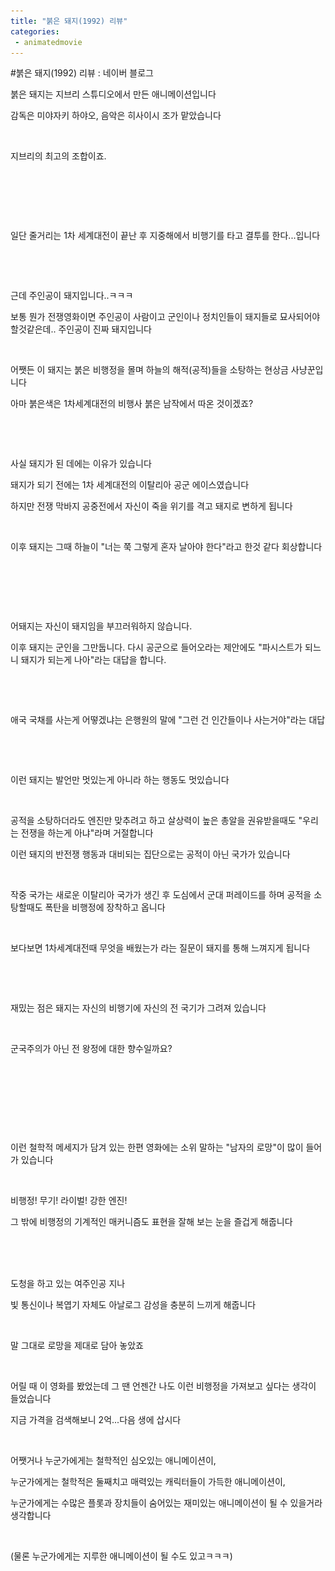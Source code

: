 ```yaml
---
title: "붉은 돼지(1992) 리뷰"
categories:
 - animatedmovie
---
```

#붉은 돼지(1992) 리뷰 : 네이버 블로그
<div class="wrap_rabbit pcol2 _param(1) _postViewArea221810623513" id="post-view221810623513">
<!-- Rabbit HTML --><div class="se-viewer se-theme-default" lang="ko-KR">
<!-- SE_DOC_HEADER_END -->
<div class="se-main-container">
<div class="se-component se-text se-l-default" id="SE-5893712f-b537-43b9-8f91-05b2a0628e69">
<div class="se-component-content">
<div class="se-section se-section-text se-l-default">
<div class="se-module se-module-text">
<!-- SE-TEXT { --><p class="se-text-paragraph se-text-paragraph-align-" id="SE-55212e83-11ba-4650-bbfc-41e0933de280" style=""><span class="se-fs- se-ff-" id="SE-3c4b09c1-7c52-433b-b255-2e99c6e36d47" style="">붉은 돼지는 지브리 스튜디오에서 만든 애니메이션입니다</span></p><!-- } SE-TEXT --><!-- SE-TEXT { --><p class="se-text-paragraph se-text-paragraph-align-" id="SE-d7962cd1-5349-4e2e-814a-08ddf9a18ae2" style=""><span class="se-fs- se-ff-" id="SE-e42a4db0-4c7f-46f0-8c32-a2f8e1c128cc" style="">감독은 미야자키 하야오, 음악은 히사이시 조가 맡았습니다</span></p><!-- } SE-TEXT --><!-- SE-TEXT { --><p class="se-text-paragraph se-text-paragraph-align-" id="SE-339a7da4-358f-48a4-a234-4f23150599aa" style=""><span class="se-fs- se-ff-" id="SE-54d4aa83-b731-49c9-8ab5-dbbf5cb945c6" style="">​</span></p><!-- } SE-TEXT --><!-- SE-TEXT { --><p class="se-text-paragraph se-text-paragraph-align-" id="SE-cc61c653-50e7-4830-94e2-c5cbbe37df63" style=""><span class="se-fs- se-ff-" id="SE-a04b875b-73a6-4d05-884e-9af0bef1a7ca" style="">지브리의 최고의 조합이죠.</span></p><!-- } SE-TEXT --><!-- SE-TEXT { --><p class="se-text-paragraph se-text-paragraph-align-" id="SE-c84a96d0-c7d0-4a3c-ae03-00d6d3fb794c" style=""><span class="se-fs- se-ff-" id="SE-964bf0e7-bc13-4bdf-92ab-27fb02aaf52c" style="">​</span></p><!-- } SE-TEXT --><!-- SE-TEXT { --><p class="se-text-paragraph se-text-paragraph-align-" id="SE-d266c69e-7a4a-4a17-b431-6193cc3a40ff" style=""><span class="se-fs- se-ff-" id="SE-d3962eda-b190-42bc-9a3f-f82adbeb529c" style="">​</span></p><!-- } SE-TEXT -->
</div>
</div>
</div>
</div> <div class="se-component se-image se-l-default" id="SE-eec2bf39-7b49-4f23-8eaa-6bdca29c8680">
<div class="se-component-content se-component-content-fit">
<div class="se-section se-section-image se-l-default se-section-align-">
<div class="se-module se-module-image" style="">
<a class="se-module-image-link __se_image_link __se_link" data-linkdata='{"id" : "SE-eec2bf39-7b49-4f23-8eaa-6bdca29c8680", "src" : "https://postfiles.pstatic.net/MjAyMTExMjZfMzgg/MDAxNjM3ODYyNjE1NTAy.TWjmCAWx8Be0DpXwOm9NU9F305RbW_Iz-WGCc-rP8S0g.oVKN1Ua6LbDc3oyUUaV8I3NCrt_18Fa7qwfheVuTz-gg.JPEG.dls32208/AAAABRtWnmhhH9TnHnOWSqxE-lm1SsZ-y4zpUi0OVlYQpqgApTRPLrXi9nXPEXRSXMO11ap3LTLK.jpg", "originalWidth" : "1024", "originalHeight" : "576", "linkUse" : "false", "link" : ""}' data-linktype="img" href="#" onclick="return false;" style="">
<img alt="" class="se-image-resource" data-height="389" data-lazy-src="https://postfiles.pstatic.net/MjAyMTExMjZfMzgg/MDAxNjM3ODYyNjE1NTAy.TWjmCAWx8Be0DpXwOm9NU9F305RbW_Iz-WGCc-rP8S0g.oVKN1Ua6LbDc3oyUUaV8I3NCrt_18Fa7qwfheVuTz-gg.JPEG.dls32208/AAAABRtWnmhhH9TnHnOWSqxE-lm1SsZ-y4zpUi0OVlYQpqgApTRPLrXi9nXPEXRSXMO11ap3LTLK.jpg?type=w773" data-width="693" src="https://raw.githubusercontent.com/rage147-OwO/rage147-OwO.github.io/master/_images/images/2020-2-16-붉은 돼지(1992) 리뷰/0.png">
</a>
</div>
</div>
</div>
</div>
<div class="se-component se-text se-l-default" id="SE-f8436bc7-af83-4aff-83ee-d25481e82298">
<div class="se-component-content">
<div class="se-section se-section-text se-l-default">
<div class="se-module se-module-text">
<!-- SE-TEXT { --><p class="se-text-paragraph se-text-paragraph-align-" id="SE-d8df550d-4e9a-4635-9d7e-84030a47e460" style=""><span class="se-fs- se-ff-" id="SE-0599140d-2e14-4dd2-b086-a454ff73a6d7" style="">일단 줄거리는 1차 세계대전이 끝난 후 지중해에서 비행기를 타고 결투를 한다...입니다</span></p><!-- } SE-TEXT --><!-- SE-TEXT { --><p class="se-text-paragraph se-text-paragraph-align-" id="SE-37e30ff0-48db-49cc-a840-998718234158" style=""><span class="se-fs- se-ff-" id="SE-b5dda302-6c87-4769-a278-d973d97bd468" style="">​</span></p><!-- } SE-TEXT -->
</div>
</div>
</div>
</div> <div class="se-component se-image se-l-default" id="SE-ccef389e-3dca-451d-b8a3-bb60953ad99a">
<div class="se-component-content se-component-content-normal">
<div class="se-section se-section-image se-l-default se-section-align-" style="max-width:600px;">
<div class="se-module se-module-image" style="">
<a class="se-module-image-link __se_image_link __se_link" data-linkdata='{"id" : "SE-ccef389e-3dca-451d-b8a3-bb60953ad99a", "src" : "https://postfiles.pstatic.net/MjAyMTExMjZfMjU3/MDAxNjM3ODYyNzEzMjIy.SdY8NnJYMUc0RjHNvpfZPkAN9nGpCXYvwxUosB1XX3gg.oVLC8b6IXvCanBnMPnhCnAPUhyVCuPQXdJ-d1JGrmMkg.GIF.dls32208/%EB%8B%A4%EC%9A%B4%EB%A1%9C%EB%93%9C.gif", "originalWidth" : "600", "originalHeight" : "371", "linkUse" : "false", "link" : ""}' data-linktype="img" href="#" onclick="return false;" style="">
<img alt="" class="se-image-resource" data-height="371" data-lazy-src="https://postfiles.pstatic.net/MjAyMTExMjZfMjU3/MDAxNjM3ODYyNzEzMjIy.SdY8NnJYMUc0RjHNvpfZPkAN9nGpCXYvwxUosB1XX3gg.oVLC8b6IXvCanBnMPnhCnAPUhyVCuPQXdJ-d1JGrmMkg.GIF.dls32208/%EB%8B%A4%EC%9A%B4%EB%A1%9C%EB%93%9C.gif?type=w773" data-width="600" src="https://raw.githubusercontent.com/rage147-OwO/rage147-OwO.github.io/master/_images/images/2020-2-16-붉은 돼지(1992) 리뷰/1.png">
</a>
</div>
</div>
</div>
</div>
<div class="se-component se-text se-l-default" id="SE-9a9941cf-aaca-4549-924f-8f24c6b79944">
<div class="se-component-content">
<div class="se-section se-section-text se-l-default">
<div class="se-module se-module-text">
<!-- SE-TEXT { --><p class="se-text-paragraph se-text-paragraph-align-" id="SE-9e2d8e51-8880-4398-a5be-c5204b2b3e53" style=""><span class="se-fs- se-ff-" id="SE-a450717c-7ced-40ff-9d21-aba01db12a5a" style=""> 근데 주인공이 돼지입니다..ㅋㅋㅋ</span></p><!-- } SE-TEXT --><!-- SE-TEXT { --><p class="se-text-paragraph se-text-paragraph-align-" id="SE-4a972bca-6656-48ea-9ce5-43cdd57e4864" style=""><span class="se-fs- se-ff-" id="SE-97050565-8348-4eb6-bc56-6445901fc632" style="">보통 뭔가 전쟁영화이면 주인공이 사람이고 군인이나 정치인들이 돼지들로 묘사되어야할것같은데.. 주인공이 진짜 돼지입니다</span></p><!-- } SE-TEXT --><!-- SE-TEXT { --><p class="se-text-paragraph se-text-paragraph-align-" id="SE-a5892f87-011e-42da-a129-80d8a5cac204" style=""><span class="se-fs- se-ff-" id="SE-a0ba8529-c20c-4a6b-a85b-d86d27717a22" style="">​</span></p><!-- } SE-TEXT --><!-- SE-TEXT { --><p class="se-text-paragraph se-text-paragraph-align-" id="SE-f744752b-6ff4-4d1b-a69e-386e5d811cb8" style=""><span class="se-fs- se-ff-" id="SE-37789fc8-bec4-4c22-9eb7-58ffb6bc0f76" style="">어쨋든 이 돼지는 붉은 비행정을 몰며 하늘의 해적(공적)들을 소탕하는 현상금 사냥꾼입니다</span></p><!-- } SE-TEXT --><!-- SE-TEXT { --><p class="se-text-paragraph se-text-paragraph-align-" id="SE-9af691e0-e676-4404-a082-479c8602b4af" style=""><span class="se-fs- se-ff-" id="SE-85727d82-fc4c-4310-b367-3fabcf401ef8" style="">아마 붉은색은 1차세계대전의 비행사 붉은 남작에서 따온 것이겠죠?</span></p><!-- } SE-TEXT --><!-- SE-TEXT { --><p class="se-text-paragraph se-text-paragraph-align-" id="SE-849a595c-a5e3-4324-abcb-386b3750a253" style=""><span class="se-fs- se-ff-" id="SE-1697fe84-d43d-48e9-90cd-29b1718cacc5" style="">​</span></p><!-- } SE-TEXT --><!-- SE-TEXT { --><p class="se-text-paragraph se-text-paragraph-align-" id="SE-4f773656-e351-4cd9-9c45-c15625dc7407" style=""><span class="se-fs- se-ff-" id="SE-7c86e45d-6118-4f8c-b226-351771d7fe54" style="">​</span></p><!-- } SE-TEXT --><!-- SE-TEXT { --><p class="se-text-paragraph se-text-paragraph-align-" id="SE-35f4eb9c-284f-4a46-a594-6759ade487c3" style=""><span class="se-fs- se-ff-" id="SE-ccc42cdc-3326-4019-9f37-3e026f2d75d4" style="">사실 돼지가 된 데에는 이유가 있습니다</span></p><!-- } SE-TEXT --><!-- SE-TEXT { --><p class="se-text-paragraph se-text-paragraph-align-" id="SE-43a324aa-434d-46a8-8fdf-6973c9f8aef2" style=""><span class="se-fs- se-ff-" id="SE-1f5c290e-db4a-49f1-a82e-d4a89dfaced5" style="">돼지가 되기 전에는 1차 세계대전의 이탈리아 공군 에이스였습니다</span></p><!-- } SE-TEXT --><!-- SE-TEXT { --><p class="se-text-paragraph se-text-paragraph-align-" id="SE-74f4f37c-7b86-440e-a67b-4f1e78267860" style=""><span class="se-fs- se-ff-" id="SE-22fe3dd4-1098-49a7-aa92-05c1d044889c" style="">하지만 전쟁 막바지 공중전에서 자신이 죽을 위기를 격고 돼지로 변하게 됩니다</span></p><!-- } SE-TEXT -->
</div>
</div>
</div>
</div> <div class="se-component se-image se-l-default" id="SE-da02ef22-a7b6-463a-94df-aebbf522976c">
<div class="se-component-content se-component-content-fit">
<div class="se-section se-section-image se-l-default se-section-align-">
<div class="se-module se-module-image" style="">
<a class="se-module-image-link __se_image_link __se_link" data-linkdata='{"id" : "SE-da02ef22-a7b6-463a-94df-aebbf522976c", "src" : "https://postfiles.pstatic.net/MjAyMTExMjZfOTEg/MDAxNjM3ODYyODIyNjA1.UTmAUzJpVAYcaXFeGos6pgM7sdGNwGP7VFJ9GV5eVgYg.ILVENCd6ue-ew74hEWNFrVwWD0sPN0Fk6ewAuXOgDGYg.JPEG.dls32208/Ena-uTEXMAIRkPh.jpg", "originalWidth" : "1200", "originalHeight" : "674", "linkUse" : "false", "link" : ""}' data-linktype="img" href="#" onclick="return false;" style="">
<img alt="" class="se-image-resource" data-height="389" data-lazy-src="https://postfiles.pstatic.net/MjAyMTExMjZfOTEg/MDAxNjM3ODYyODIyNjA1.UTmAUzJpVAYcaXFeGos6pgM7sdGNwGP7VFJ9GV5eVgYg.ILVENCd6ue-ew74hEWNFrVwWD0sPN0Fk6ewAuXOgDGYg.JPEG.dls32208/Ena-uTEXMAIRkPh.jpg?type=w773" data-width="693" src="https://raw.githubusercontent.com/rage147-OwO/rage147-OwO.github.io/master/_images/images/2020-2-16-붉은 돼지(1992) 리뷰/2.png">
</a>
</div>
</div>
</div>
</div>
<div class="se-component se-text se-l-default" id="SE-fdcace29-d529-480b-a0f5-26bcb521c2cb">
<div class="se-component-content">
<div class="se-section se-section-text se-l-default">
<div class="se-module se-module-text">
<!-- SE-TEXT { --><p class="se-text-paragraph se-text-paragraph-align-" id="SE-0d499c10-2b5c-4e88-b3e4-b0307a379025" style=""><span class="se-fs- se-ff-" id="SE-4c72f5f0-7971-4349-95ed-6358e66a8ecb" style="">이후 돼지는 그때 하늘이  "너는 쭉 그렇게 혼자 날아야 한다"라고 한것 같다 회상합니다</span></p><!-- } SE-TEXT -->
</div>
</div>
</div>
</div> <div class="se-component se-image se-l-default" id="SE-66e4556f-5f0f-4a94-a1f2-d2ab319ef206">
<div class="se-component-content se-component-content-normal">
<div class="se-section se-section-image se-l-default se-section-align-" style="max-width:576px;">
<div class="se-module se-module-image" style="">
<a class="se-module-image-link __se_image_link __se_link" data-linkdata='{"id" : "SE-66e4556f-5f0f-4a94-a1f2-d2ab319ef206", "src" : "https://postfiles.pstatic.net/MjAyMTExMjZfMTkg/MDAxNjM3ODYyODQ0MTE5.kQcP1c00ck7HuCC2iDwQ03mr85fMg-CXQnOH9WmyGvgg.Fhc0qWCisI7tSeZWEKE-fTAjsVDcqWjIoUsqDbIhbxgg.PNG.dls32208/242BBC4D580E25EB1B.png", "originalWidth" : "576", "originalHeight" : "320", "linkUse" : "false", "link" : ""}' data-linktype="img" href="#" onclick="return false;" style="">
<img alt="" class="se-image-resource" data-height="320" data-lazy-src="https://postfiles.pstatic.net/MjAyMTExMjZfMTkg/MDAxNjM3ODYyODQ0MTE5.kQcP1c00ck7HuCC2iDwQ03mr85fMg-CXQnOH9WmyGvgg.Fhc0qWCisI7tSeZWEKE-fTAjsVDcqWjIoUsqDbIhbxgg.PNG.dls32208/242BBC4D580E25EB1B.png?type=w773" data-width="576" src="https://raw.githubusercontent.com/rage147-OwO/rage147-OwO.github.io/master/_images/images/2020-2-16-붉은 돼지(1992) 리뷰/3.png">
</a>
</div>
</div>
</div>
</div>
<div class="se-component se-text se-l-default" id="SE-759fb395-4341-463d-a6fb-2d5807c27f24">
<div class="se-component-content">
<div class="se-section se-section-text se-l-default">
<div class="se-module se-module-text">
<!-- SE-TEXT { --><p class="se-text-paragraph se-text-paragraph-align-" id="SE-7dc347d5-c8ed-485d-a276-193898d6cfe5" style=""><span class="se-fs- se-ff-" id="SE-899f79be-bc8c-4633-b73f-e7b9f254b89b" style="">​</span></p><!-- } SE-TEXT --><!-- SE-TEXT { --><p class="se-text-paragraph se-text-paragraph-align-" id="SE-989bfe77-ffdf-4f97-b01e-8759ba967fe4" style=""><span class="se-fs- se-ff-" id="SE-6b5db5fb-7045-4746-b3de-e76e678415e4" style="">​</span></p><!-- } SE-TEXT --><!-- SE-TEXT { --><p class="se-text-paragraph se-text-paragraph-align-" id="SE-7890639f-4857-4712-bb25-42765f878823" style=""><span class="se-fs- se-ff-" id="SE-9bba809b-ae6d-4a47-b3e3-8227f1594e0e" style="">어돼지는  자신이 돼지임을 부끄러워하지 않습니다. </span></p><!-- } SE-TEXT --><!-- SE-TEXT { --><p class="se-text-paragraph se-text-paragraph-align-" id="SE-1f8ef545-d424-4a0b-b8ef-9a28ac2aa927" style=""><span class="se-fs- se-ff-" id="SE-f015dc60-5175-49a4-9e62-fc4d8753a149" style="">이후 돼지는 군인을 그만둡니다. 다시 공군으로 들어오라는 제안에도 "파시스트가 되느니 돼지가 되는게 나아"라는 대답을 합니다.</span></p><!-- } SE-TEXT --><!-- SE-TEXT { --><p class="se-text-paragraph se-text-paragraph-align-" id="SE-08ccd783-24fb-47e1-9abc-3009124e942f" style=""><span class="se-fs- se-ff-" id="SE-5c655a6b-f583-4db3-b433-4840c72fc8bb" style="">​</span></p><!-- } SE-TEXT -->
</div>
</div>
</div>
</div> <div class="se-component se-image se-l-default" id="SE-6ce6c32a-ddd2-4853-90b4-01904afa54cf">
<div class="se-component-content se-component-content-fit">
<div class="se-section se-section-image se-l-default se-section-align-">
<div class="se-module se-module-image" style="">
<a class="se-module-image-link __se_image_link __se_link" data-linkdata='{"id" : "SE-6ce6c32a-ddd2-4853-90b4-01904afa54cf", "src" : "https://postfiles.pstatic.net/MjAyMTExMjZfMjgy/MDAxNjM3ODYyOTEyMTU0.FpTfmi3QnrTKf3YLOGXhs1Xzwsa-ORJ0V7FVr4EPiaEg.fhzhYkeUtA4kHbmA-CWhAw0YFKwaPa7gVSd-d6xTW8Eg.JPEG.dls32208/EnZwe2eXcAUliTO.jpg", "originalWidth" : "992", "originalHeight" : "603", "linkUse" : "false", "link" : ""}' data-linktype="img" href="#" onclick="return false;" style="">
<img alt="" class="se-image-resource" data-height="421" data-lazy-src="https://postfiles.pstatic.net/MjAyMTExMjZfMjgy/MDAxNjM3ODYyOTEyMTU0.FpTfmi3QnrTKf3YLOGXhs1Xzwsa-ORJ0V7FVr4EPiaEg.fhzhYkeUtA4kHbmA-CWhAw0YFKwaPa7gVSd-d6xTW8Eg.JPEG.dls32208/EnZwe2eXcAUliTO.jpg?type=w773" data-width="693" src="https://raw.githubusercontent.com/rage147-OwO/rage147-OwO.github.io/master/_images/images/2020-2-16-붉은 돼지(1992) 리뷰/4.png"/>
</a>
</div>
</div>
</div>
</div>
<div class="se-component se-text se-l-default" id="SE-dfb661ab-ce23-4403-ae4e-91ddcb05aba3">
<div class="se-component-content">
<div class="se-section se-section-text se-l-default">
<div class="se-module se-module-text">
<!-- SE-TEXT { --><p class="se-text-paragraph se-text-paragraph-align-" id="SE-c53e6e28-a602-4de9-8c05-966b60f9af6d" style=""><span class="se-fs- se-ff-" id="SE-93adc604-309d-48f4-abf9-e57b1c61d2c4" style="">애국 국채를 사는게 어떻겠냐는 은행원의 말에 "그런 건 인간들이나 사는거야"라는 대답</span></p><!-- } SE-TEXT --><!-- SE-TEXT { --><p class="se-text-paragraph se-text-paragraph-align-" id="SE-8d83481a-76e0-4809-84f5-310225c701b1" style=""><span class="se-fs- se-ff-" id="SE-d4f65a18-89b1-4187-ac2c-76b200d51f2d" style="">​</span></p><!-- } SE-TEXT --><!-- SE-TEXT { --><p class="se-text-paragraph se-text-paragraph-align-" id="SE-c2eb960d-3eaa-40c8-b72b-09d5d512edc7" style=""><span class="se-fs- se-ff-" id="SE-576d7fd6-ddd9-41fd-8ecc-b19313539cf0" style="">​</span></p><!-- } SE-TEXT --><!-- SE-TEXT { --><p class="se-text-paragraph se-text-paragraph-align-" id="SE-4b31c345-2250-48e8-bb8f-d3c9f566f71e" style=""><span class="se-fs- se-ff-" id="SE-94f53f31-7f31-4183-820e-323947605e00" style="">이런 돼지는 발언만 멋있는게 아니라 하는 행동도 멋있습니다</span></p><!-- } SE-TEXT --><!-- SE-TEXT { --><p class="se-text-paragraph se-text-paragraph-align-" id="SE-bec1361e-d6f4-4fe1-8720-db218556cedc" style=""><span class="se-fs- se-ff-" id="SE-a810dfcf-8b5d-4d68-8a13-78cf7569727b" style="">​</span></p><!-- } SE-TEXT --><!-- SE-TEXT { --><p class="se-text-paragraph se-text-paragraph-align-" id="SE-88fdc6fa-37a7-4bdc-a4e3-a44a6d68ab17" style=""><span class="se-fs- se-ff-" id="SE-586a4da0-5022-43af-9885-02affd2f034d" style="">공적을 소탕하더라도 엔진만 맞추려고 하고 살상력이 높은 총알을 권유받을때도 "우리는 전쟁을 하는게 아냐"라며 거절합니다</span></p><!-- } SE-TEXT --><!-- SE-TEXT { --><p class="se-text-paragraph se-text-paragraph-align-" id="SE-5dd27659-f031-4737-bc79-050be7108dcd" style=""><span class="se-fs- se-ff-" id="SE-02d08097-d64e-49a8-91c4-3825e466454b" style="">이런 돼지의 반전쟁 행동과 대비되는 집단으로는 공적이 아닌 국가가 있습니다</span></p><!-- } SE-TEXT --><!-- SE-TEXT { --><p class="se-text-paragraph se-text-paragraph-align-" id="SE-775d54cc-6724-44e6-ad6d-5544ad019cf5" style=""><span class="se-fs- se-ff-" id="SE-c15040c4-1c41-48a7-a45e-bf03e73ce0a1" style="">​</span></p><!-- } SE-TEXT --><!-- SE-TEXT { --><p class="se-text-paragraph se-text-paragraph-align-" id="SE-75a4aa9d-9d6c-4f76-ac0b-2cadf85466db" style=""><span class="se-fs- se-ff-" id="SE-61adcd89-531a-4670-8f72-b350683d144f" style="">작중 국가는 새로운 이탈리아 국가가 생긴 후 도심에서 군대 퍼레이드를 하며 공적을 소탕할때도 폭탄을 비행정에 장착하고 옵니다</span></p><!-- } SE-TEXT --><!-- SE-TEXT { --><p class="se-text-paragraph se-text-paragraph-align-" id="SE-db5a25e6-bcff-45e4-866f-4a788f2540e8" style=""><span class="se-fs- se-ff-" id="SE-5b63a913-267f-49a7-98b7-695fb73739e7" style="">​</span></p><!-- } SE-TEXT --><!-- SE-TEXT { --><p class="se-text-paragraph se-text-paragraph-align-" id="SE-4a3cabae-ef79-4c02-b066-7b2203a0c8cf" style=""><span class="se-fs- se-ff-" id="SE-31ad7c09-eb2b-4421-ace6-393f6a6003e3" style="">보다보면 1차세계대전때 무엇을 배웠는가 라는 질문이 돼지를 통해 느껴지게 됩니다</span></p><!-- } SE-TEXT --><!-- SE-TEXT { --><p class="se-text-paragraph se-text-paragraph-align-" id="SE-02b0751b-a9a4-4293-9c3b-447dfc34b48c" style=""><span class="se-fs- se-ff-" id="SE-3322d2a5-a81d-4fae-be68-679dc646c9f6" style="">​</span></p><!-- } SE-TEXT --><!-- SE-TEXT { --><p class="se-text-paragraph se-text-paragraph-align-" id="SE-fff3e934-cfb4-47ca-b924-111d5805058a" style=""><span class="se-fs- se-ff-" id="SE-9d03d8e7-0ba5-4296-ae18-33269b7c1cb1" style="">​</span></p><!-- } SE-TEXT --><!-- SE-TEXT { --><p class="se-text-paragraph se-text-paragraph-align-" id="SE-f26cc2af-16b2-440c-b0c7-86f5e32c3253" style=""><span class="se-fs- se-ff-" id="SE-b732c86f-1157-45df-b003-7d96332e22b2" style="">재밌는 점은 돼지는 자신의 비행기에 자신의 전 국기가 그려져 있습니다</span></p><!-- } SE-TEXT --><!-- SE-TEXT { --><p class="se-text-paragraph se-text-paragraph-align-" id="SE-16539550-9281-4a6e-a19d-85d0cddb78b5" style=""><span class="se-fs- se-ff-" id="SE-b0f6f557-9eb8-4194-9282-71be66410618" style="">​</span></p><!-- } SE-TEXT --><!-- SE-TEXT { --><p class="se-text-paragraph se-text-paragraph-align-" id="SE-574a6d32-1378-4059-b277-527a1795d72f" style=""><span class="se-fs- se-ff-" id="SE-9066a6b8-b425-4ba3-b365-7e664233c04c" style="">군국주의가 아닌 전 왕정에 대한 향수일까요?</span></p><!-- } SE-TEXT -->
</div>
</div>
</div>
</div> <div class="se-component se-image se-l-default" id="SE-c778f8d5-12a5-4690-b491-83122442a404">
<div class="se-component-content se-component-content-normal">
<div class="se-section se-section-image se-l-default se-section-align-" style="max-width:600px;">
<div class="se-module se-module-image" style="">
<a class="se-module-image-link __se_image_link __se_link" data-linkdata='{"id" : "SE-c778f8d5-12a5-4690-b491-83122442a404", "src" : "https://postfiles.pstatic.net/MjAyMTExMjZfNzEg/MDAxNjM3ODYzMTE4Njc2.YuhbxVPqsAFyQsyvW_LteS5Pg9rYwU5Um7z_spQmH-sg.xs7YSicfjVdHlh_REtDcrpKDM1leiCR65Z77M0gdm6og.JPEG.dls32208/f0017223_49b774f85c0f1.jpg", "originalWidth" : "600", "originalHeight" : "325", "linkUse" : "false", "link" : ""}' data-linktype="img" href="#" onclick="return false;" style="">
<img alt="" class="se-image-resource" data-height="325" data-lazy-src="https://postfiles.pstatic.net/MjAyMTExMjZfNzEg/MDAxNjM3ODYzMTE4Njc2.YuhbxVPqsAFyQsyvW_LteS5Pg9rYwU5Um7z_spQmH-sg.xs7YSicfjVdHlh_REtDcrpKDM1leiCR65Z77M0gdm6og.JPEG.dls32208/f0017223_49b774f85c0f1.jpg?type=w773" data-width="600" src="https://raw.githubusercontent.com/rage147-OwO/rage147-OwO.github.io/master/_images/images/2020-2-16-붉은 돼지(1992) 리뷰/5.png"/>
</a>
</div>
</div>
</div>
</div>
<div class="se-component se-text se-l-default" id="SE-0c4d25e0-da42-4a4e-ab06-4a594f8e82db">
<div class="se-component-content">
<div class="se-section se-section-text se-l-default">
<div class="se-module se-module-text">
<!-- SE-TEXT { --><p class="se-text-paragraph se-text-paragraph-align-" id="SE-45e918c8-b237-4c98-8893-381374f958eb" style=""><span class="se-fs- se-ff-" id="SE-3ff2f366-abfb-45c8-bb60-e385e1101f09" style="">​</span></p><!-- } SE-TEXT --><!-- SE-TEXT { --><p class="se-text-paragraph se-text-paragraph-align-" id="SE-4f050204-88cd-4a17-95d9-8cef63b255f2" style=""><span class="se-fs- se-ff-" id="SE-73cd93f3-ac26-40ca-a54d-bf24043a8dd9" style="">​</span></p><!-- } SE-TEXT --><!-- SE-TEXT { --><p class="se-text-paragraph se-text-paragraph-align-" id="SE-5fabda7f-e799-4fb6-8b05-b2f4fa3cee31" style=""><span class="se-fs- se-ff-" id="SE-5c3a5d0f-291b-48c6-8cf8-c8e82c016d1d" style="">​</span></p><!-- } SE-TEXT --><!-- SE-TEXT { --><p class="se-text-paragraph se-text-paragraph-align-" id="SE-e0dfe80f-3f95-491f-a85f-1597a4c303aa" style=""><span class="se-fs- se-ff-" id="SE-8791a96f-c27c-41b4-a017-9c48aa9f6f72" style="">이런 철학적 메세지가 담겨 있는 한편 영화에는 소위 말하는 "남자의 로망"이 많이 들어가 있습니다</span></p><!-- } SE-TEXT --><!-- SE-TEXT { --><p class="se-text-paragraph se-text-paragraph-align-" id="SE-15915696-b400-4096-8adf-5cee2422fb63" style=""><span class="se-fs- se-ff-" id="SE-6599f1e3-8808-48af-9e4d-8b771a1e1426" style="">​</span></p><!-- } SE-TEXT --><!-- SE-TEXT { --><p class="se-text-paragraph se-text-paragraph-align-" id="SE-489050c4-99d0-42ea-a295-c2b4cdc145e9" style=""><span class="se-fs- se-ff-" id="SE-6307ea98-e377-4cf5-8c65-14583e32a9cb" style="">비행정! 무기! 라이벌! 강한 엔진!</span></p><!-- } SE-TEXT --><!-- SE-TEXT { --><p class="se-text-paragraph se-text-paragraph-align-" id="SE-339beb56-ead6-4310-a48c-a6027d647cd1" style=""><span class="se-fs- se-ff-" id="SE-a23d12e9-62f8-495f-806b-0225a9961990" style="">그 밖에 비행정의 기계적인 매커니즘도 표현을 잘해 보는 눈을 즐겁게 해줍니다</span></p><!-- } SE-TEXT -->
</div>
</div>
</div>
</div> <div class="se-component se-image se-l-default" id="SE-1ce1656b-bcaa-4691-a8fb-0ab2090cf983">
<div class="se-component-content se-component-content-fit">
<div class="se-section se-section-image se-l-default se-section-align-">
<div class="se-module se-module-image" style="">
<a class="se-module-image-link __se_image_link __se_link" data-linkdata='{"id" : "SE-1ce1656b-bcaa-4691-a8fb-0ab2090cf983", "src" : "https://postfiles.pstatic.net/MjAyMTExMjZfOTYg/MDAxNjM3ODYzMTY2Nzg1.t3FyjIhVA3q5A1Ailc6vBDDouQMPcYsET_I_IXqnwggg.fZsBohHGj0J5cJrfaoRnvSSVln5S3ohdkPfpbI789mAg.JPEG.dls32208/5d70a12e3b0000e000cee523.jpeg", "originalWidth" : "1200", "originalHeight" : "630", "linkUse" : "false", "link" : ""}' data-linktype="img" href="#" onclick="return false;" style="">
<img alt="" class="se-image-resource" data-height="363" data-lazy-src="https://postfiles.pstatic.net/MjAyMTExMjZfOTYg/MDAxNjM3ODYzMTY2Nzg1.t3FyjIhVA3q5A1Ailc6vBDDouQMPcYsET_I_IXqnwggg.fZsBohHGj0J5cJrfaoRnvSSVln5S3ohdkPfpbI789mAg.JPEG.dls32208/5d70a12e3b0000e000cee523.jpeg?type=w773" data-width="693" src="https://raw.githubusercontent.com/rage147-OwO/rage147-OwO.github.io/master/_images/images/2020-2-16-붉은 돼지(1992) 리뷰/6.png"/>
</a>
</div>
</div>
</div>
</div>
<div class="se-component se-image se-l-default" id="SE-bfcbba57-994a-4789-942e-a61430554290">
<div class="se-component-content se-component-content-fit">
<div class="se-section se-section-image se-l-default se-section-align-">
<div class="se-module se-module-image" style="">
<a class="se-module-image-link __se_image_link __se_link" data-linkdata='{"id" : "SE-bfcbba57-994a-4789-942e-a61430554290", "src" : "https://postfiles.pstatic.net/MjAyMTExMjZfNDEg/MDAxNjM3ODYzMjI5ODQ3.zyI9SeOwmcZ_EodrhCiRP_ZGtWO-6rrG4yWasWS9wuQg.mr29jEsY9XEt0QxzGbU7FF1Y-1pJI3JnbKf05wExcPwg.PNG.dls32208/1.png", "originalWidth" : "800", "originalHeight" : "450", "linkUse" : "false", "link" : ""}' data-linktype="img" href="#" onclick="return false;" style="">
<img alt="" class="se-image-resource" data-height="389" data-lazy-src="https://postfiles.pstatic.net/MjAyMTExMjZfNDEg/MDAxNjM3ODYzMjI5ODQ3.zyI9SeOwmcZ_EodrhCiRP_ZGtWO-6rrG4yWasWS9wuQg.mr29jEsY9XEt0QxzGbU7FF1Y-1pJI3JnbKf05wExcPwg.PNG.dls32208/1.png?type=w773" data-width="693" src="https://raw.githubusercontent.com/rage147-OwO/rage147-OwO.github.io/master/_images/images/2020-2-16-붉은 돼지(1992) 리뷰/7.png"/>
</a>
</div>
</div>
</div>
</div>
<div class="se-component se-image se-l-default" id="SE-8e413be3-9466-4f45-8f57-0fb0aef17aa7">
<div class="se-component-content se-component-content-fit">
<div class="se-section se-section-image se-l-default se-section-align-">
<div class="se-module se-module-image" style="">
<a class="se-module-image-link __se_image_link __se_link" data-linkdata='{"id" : "SE-8e413be3-9466-4f45-8f57-0fb0aef17aa7", "src" : "https://postfiles.pstatic.net/MjAyMTExMjZfMjAw/MDAxNjM3ODYzMjM1MDI2.SFkWEDIQzaO1dnK2_pglvOj3qhQHknh3wa1r8nFGkbsg.yMUUQb3jppbtoqCNpEeTImBoa6Io0wNUFmP3vTym0h0g.PNG.dls32208/2.png", "originalWidth" : "800", "originalHeight" : "450", "linkUse" : "false", "link" : ""}' data-linktype="img" href="#" onclick="return false;" style="">
<img alt="" class="se-image-resource" data-height="389" data-lazy-src="https://postfiles.pstatic.net/MjAyMTExMjZfMjAw/MDAxNjM3ODYzMjM1MDI2.SFkWEDIQzaO1dnK2_pglvOj3qhQHknh3wa1r8nFGkbsg.yMUUQb3jppbtoqCNpEeTImBoa6Io0wNUFmP3vTym0h0g.PNG.dls32208/2.png?type=w773" data-width="693" src="https://raw.githubusercontent.com/rage147-OwO/rage147-OwO.github.io/master/_images/images/2020-2-16-붉은 돼지(1992) 리뷰/8.png"/>
</a>
</div>
<div class="se-module se-module-text se-caption"><p class="se-text-paragraph se-text-paragraph-align-" id="SE-50131799-c3c6-4bde-b927-e979c2ca7340" style=""><span class="se-fs- se-ff-" id="SE-0095056f-6848-4ff2-94a1-243f7b3f0c94" style="">도청을 하고 있는 여주인공 지나</span></p></div>
</div>
</div>
</div>
<div class="se-component se-text se-l-default" id="SE-508d6ea5-8d36-4a34-a7e3-2bbf1eb59411">
<div class="se-component-content">
<div class="se-section se-section-text se-l-default">
<div class="se-module se-module-text">
<!-- SE-TEXT { --><p class="se-text-paragraph se-text-paragraph-align-" id="SE-1836a378-2927-42d1-bf20-59879ef8b819" style=""><span class="se-fs- se-ff-" id="SE-f46560f2-5b8b-4d2e-af76-87ceb22c83d6" style="">빛 통신이나 복엽기 자체도 아날로그 감성을 충분히 느끼게 해줍니다</span></p><!-- } SE-TEXT --><!-- SE-TEXT { --><p class="se-text-paragraph se-text-paragraph-align-" id="SE-91c59445-f588-48d6-a090-e46861a38c2f" style=""><span class="se-fs- se-ff-" id="SE-feaead3b-a184-482a-97a5-9c16a6191c07" style="">​</span></p><!-- } SE-TEXT --><!-- SE-TEXT { --><p class="se-text-paragraph se-text-paragraph-align-" id="SE-12b199b5-0f60-4344-8101-61da572ad6fe" style=""><span class="se-fs- se-ff-" id="SE-141dc3c3-fdb7-4f9b-bd33-e0ae76ee632b" style="">말 그대로 로망을 제대로 담아 놓았죠</span></p><!-- } SE-TEXT --><!-- SE-TEXT { --><p class="se-text-paragraph se-text-paragraph-align-" id="SE-afa6f268-b597-4e2f-bc88-c193c59cfa8d" style=""><span class="se-fs- se-ff-" id="SE-43d9b18a-327f-4f5e-8fe8-2026f81fd49c" style="">​</span></p><!-- } SE-TEXT --><!-- SE-TEXT { --><p class="se-text-paragraph se-text-paragraph-align-" id="SE-02db2b25-3aaa-4315-8d43-2518ced36f8f" style=""><span class="se-fs- se-ff-" id="SE-9d7e2ad6-c2e3-480f-835f-8f89dd5de3bf" style="">어릴 때 이 영화를 봤었는데 그 땐 언젠간 나도 이런 비행정을 가져보고 싶다는 생각이 들었습니다</span></p><!-- } SE-TEXT --><!-- SE-TEXT { --><p class="se-text-paragraph se-text-paragraph-align-" id="SE-2fd0b754-eb84-49f5-8896-274542e92b58" style=""><span class="se-fs- se-ff-" id="SE-9de99ece-de0c-47cb-99cf-30b64dc6f2da" style="">지금 가격을 검색해보니 2억...다음 생에 삽시다</span></p><!-- } SE-TEXT --><!-- SE-TEXT { --><p class="se-text-paragraph se-text-paragraph-align-" id="SE-2a72ef28-9b4f-4dd6-873e-f42407831f47" style=""><span class="se-fs- se-ff-" id="SE-c08bc6f2-e268-431a-9c2e-0dbcde1b3a5f" style="">​</span></p><!-- } SE-TEXT --><!-- SE-TEXT { --><p class="se-text-paragraph se-text-paragraph-align-" id="SE-1e2ac134-9462-4024-b426-d9de086e58bb" style=""><span class="se-fs- se-ff-" id="SE-c3512e47-1f5a-4f31-9feb-5bfe1643f388" style="">어쨋거나 누군가에게는 철학적인 심오있는 애니메이션이, </span></p><!-- } SE-TEXT --><!-- SE-TEXT { --><p class="se-text-paragraph se-text-paragraph-align-" id="SE-55df3a79-5809-40b7-a123-77ed53f0da08" style=""><span class="se-fs- se-ff-" id="SE-b91bf7d0-fdb2-4441-8b8c-f520e937c748" style="">누군가에게는 철학적은 둘째치고 매력있는 캐릭터들이 가득한 애니메이션이,</span></p><!-- } SE-TEXT --><!-- SE-TEXT { --><p class="se-text-paragraph se-text-paragraph-align-" id="SE-e74d0b82-0730-465b-8547-c45fac24debb" style=""><span class="se-fs- se-ff-" id="SE-be2546b7-94ed-45ad-96cd-1649fcb985c1" style=""> 누군가에게는 수많은 플롯과 장치들이 숨어있는 재미있는 애니메이션이 될 수 있을거라 생각합니다</span></p><!-- } SE-TEXT --><!-- SE-TEXT { --><p class="se-text-paragraph se-text-paragraph-align-" id="SE-32ec27ab-32e1-49d2-84d8-dc22359fa24b" style=""><span class="se-fs- se-ff-" id="SE-b4660d3e-3fe9-407b-83f7-8839967c2c25" style="">​</span></p><!-- } SE-TEXT --><!-- SE-TEXT { --><p class="se-text-paragraph se-text-paragraph-align-" id="SE-d2028a7c-c0d3-41eb-9e47-38dae7c52499" style=""><span class="se-fs- se-ff-" id="SE-9da3f698-a372-415a-a72b-380de3e527fe" style="">(물론 누군가에게는 지루한 애니메이션이 될 수도 있고ㅋㅋㅋ)</span></p><!-- } SE-TEXT -->
</div>
</div>
</div>
</div> <div class="se-component se-image se-l-default" id="SE-f2cfd7f6-5b41-4e18-aaee-6dbc16b44ace">
<div class="se-component-content se-component-content-normal">
<div class="se-section se-section-image se-l-default se-section-align-" style="max-width:480px;">
<div class="se-module se-module-image" style="">
<a class="se-module-image-link __se_image_link __se_link" data-linkdata='{"id" : "SE-f2cfd7f6-5b41-4e18-aaee-6dbc16b44ace", "src" : "https://postfiles.pstatic.net/MjAyMTExMjZfMjI0/MDAxNjM3ODYzMzc1NjE0.ZoIordoxIa5kGV7oEyhZFhJXrCZLzW7XMj7TpvnUEqEg.wKHyuOg6DySRzAH9BT7eMIp4jfOpEpKzvKzIgBjV_dIg.PNG.dls32208/a.png", "originalWidth" : "480", "originalHeight" : "260", "linkUse" : "false", "link" : ""}' data-linktype="img" href="#" onclick="return false;" style="">
<img alt="" class="se-image-resource" data-height="260" data-lazy-src="https://postfiles.pstatic.net/MjAyMTExMjZfMjI0/MDAxNjM3ODYzMzc1NjE0.ZoIordoxIa5kGV7oEyhZFhJXrCZLzW7XMj7TpvnUEqEg.wKHyuOg6DySRzAH9BT7eMIp4jfOpEpKzvKzIgBjV_dIg.PNG.dls32208/a.png?type=w773" data-width="480" src="https://raw.githubusercontent.com/rage147-OwO/rage147-OwO.github.io/master/_images/images/2020-2-16-붉은 돼지(1992) 리뷰/9.png"/>
</a>
</div>
</div>
</div>
</div>
<div class="se-component se-image se-l-default" id="SE-0099b15f-2759-4cfb-a0d2-311f84c18062">
<div class="se-component-content se-component-content-normal">
<div class="se-section se-section-image se-l-default se-section-align-" style="max-width:480px;">
<div class="se-module se-module-image" style="">
<a class="se-module-image-link __se_image_link __se_link" data-linkdata='{"id" : "SE-0099b15f-2759-4cfb-a0d2-311f84c18062", "src" : "https://postfiles.pstatic.net/MjAyMTExMjZfMjQz/MDAxNjM3ODYzMzgxOTc4.2XmirEwShlkUJfJQnMtoTctkgl6X6mfxSLAANJZFeucg.ZoIm-tZjaocvZVX7Yra73iEEWbE_EB7cfNbd26OGtqgg.PNG.dls32208/b.png", "originalWidth" : "480", "originalHeight" : "313", "linkUse" : "false", "link" : ""}' data-linktype="img" href="#" onclick="return false;" style="">
<img alt="" class="se-image-resource" data-height="313" data-lazy-src="https://postfiles.pstatic.net/MjAyMTExMjZfMjQz/MDAxNjM3ODYzMzgxOTc4.2XmirEwShlkUJfJQnMtoTctkgl6X6mfxSLAANJZFeucg.ZoIm-tZjaocvZVX7Yra73iEEWbE_EB7cfNbd26OGtqgg.PNG.dls32208/b.png?type=w773" data-width="480" src="https://raw.githubusercontent.com/rage147-OwO/rage147-OwO.github.io/master/_images/images/2020-2-16-붉은 돼지(1992) 리뷰/10.png"/>
</a>
</div>
</div>
</div>
</div>
<div class="se-component se-image se-l-default" id="SE-a56069ba-65f3-4c2b-b81c-62a8dfdbef81">
<div class="se-component-content se-component-content-normal">
<div class="se-section se-section-image se-l-default se-section-align-" style="max-width:500px;">
<div class="se-module se-module-image" style="">
<a class="se-module-image-link __se_image_link __se_link" data-linkdata='{"id" : "SE-a56069ba-65f3-4c2b-b81c-62a8dfdbef81", "src" : "https://postfiles.pstatic.net/MjAyMTExMjZfMzcg/MDAxNjM3ODYzNDk5NDQ5.8WWzbiqvaTgnv2WDtyccHFhjPZhmn-qbxSUJQ5F3jJMg.6Hsk73DgnDr-gqqh0U-MToz-LkWuxPRpVnoKFQtKsDEg.GIF.dls32208/6e95c8fcff78625634f88265b70a68bf.gif", "originalWidth" : "500", "originalHeight" : "214", "linkUse" : "false", "link" : ""}' data-linktype="img" href="#" onclick="return false;" style="">
<img alt="" class="se-image-resource" data-height="214" data-lazy-src="https://postfiles.pstatic.net/MjAyMTExMjZfMzcg/MDAxNjM3ODYzNDk5NDQ5.8WWzbiqvaTgnv2WDtyccHFhjPZhmn-qbxSUJQ5F3jJMg.6Hsk73DgnDr-gqqh0U-MToz-LkWuxPRpVnoKFQtKsDEg.GIF.dls32208/6e95c8fcff78625634f88265b70a68bf.gif?type=w773" data-width="500" src="https://raw.githubusercontent.com/rage147-OwO/rage147-OwO.github.io/master/_images/images/2020-2-16-붉은 돼지(1992) 리뷰/11.png"/>
</a>
</div>
</div>
</div>
</div>
<div class="se-component se-text se-l-default" id="SE-6a6efd6c-09ae-4d52-896e-6e783208848e">
<div class="se-component-content">
<div class="se-section se-section-text se-l-default">
<div class="se-module se-module-text">
<!-- SE-TEXT { --><p class="se-text-paragraph se-text-paragraph-align-" id="SE-f93e6c7c-ed03-4fa3-a171-5b8e43f43197" style=""><span class="se-fs- se-ff-" id="SE-22555f15-3a8b-4d00-bea2-e0b16e735e3b" style="">​</span></p><!-- } SE-TEXT -->
</div>
</div>
</div>
</div> </div>
</div>
</div>